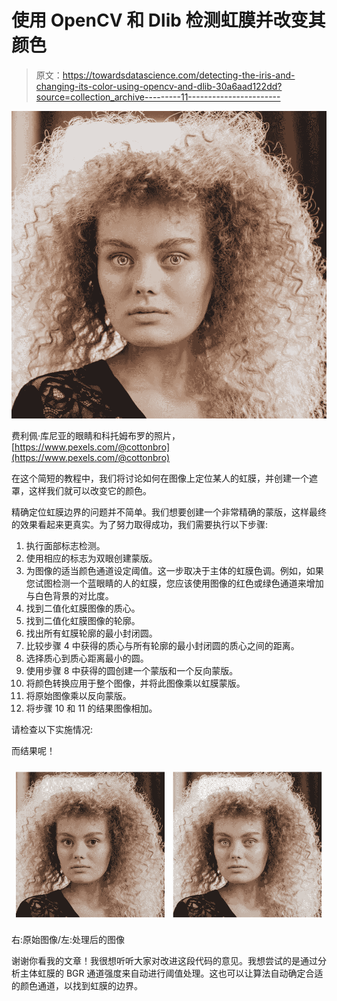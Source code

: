 # 使用 OpenCV 和 Dlib 检测虹膜并改变其颜色

> 原文：<https://towardsdatascience.com/detecting-the-iris-and-changing-its-color-using-opencv-and-dlib-30a6aad122dd?source=collection_archive---------11----------------------->

![](img/df2657dba90e7affa912a8c2bc3c6af3.png)

费利佩·库尼亚的眼睛和科托姆布罗的照片，[https://www.pexels.com/@cottonbro](https://www.pexels.com/@cottonbro)

在这个简短的教程中，我们将讨论如何在图像上定位某人的虹膜，并创建一个遮罩，这样我们就可以改变它的颜色。

精确定位虹膜边界的问题并不简单。我们想要创建一个非常精确的蒙版，这样最终的效果看起来更真实。为了努力取得成功，我们需要执行以下步骤:

1.  执行面部标志检测。
2.  使用相应的标志为双眼创建蒙版。
3.  为图像的适当颜色通道设定阈值。这一步取决于主体的虹膜色调。例如，如果您试图检测一个蓝眼睛的人的虹膜，您应该使用图像的红色或绿色通道来增加与白色背景的对比度。
4.  找到二值化虹膜图像的质心。
5.  找到二值化虹膜图像的轮廓。
6.  找出所有虹膜轮廓的最小封闭圆。
7.  比较步骤 4 中获得的质心与所有轮廓的最小封闭圆的质心之间的距离。
8.  选择质心到质心距离最小的圆。
9.  使用步骤 8 中获得的圆创建一个蒙版和一个反向蒙版。
10.  将颜色转换应用于整个图像，并将此图像乘以虹膜蒙版。
11.  将原始图像乘以反向蒙版。
12.  将步骤 10 和 11 的结果图像相加。

请检查以下实施情况:

而结果呢！

![](img/862673f7065af241c7435a9648fd221a.png)

右:原始图像/左:处理后的图像

谢谢你看我的文章！我很想听听大家对改进这段代码的意见。我想尝试的是通过分析主体虹膜的 BGR 通道强度来自动进行阈值处理。这也可以让算法自动确定合适的颜色通道，以找到虹膜的边界。